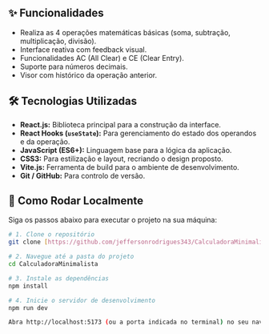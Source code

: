 ## ✨ Funcionalidades

* Realiza as 4 operações matemáticas básicas (soma, subtração, multiplicação, divisão).
* Interface reativa com feedback visual.
* Funcionalidades AC (All Clear) e CE (Clear Entry).
* Suporte para números decimais.
* Visor com histórico da operação anterior.

## 🛠️ Tecnologias Utilizadas

* **React.js:** Biblioteca principal para a construção da interface.
* **React Hooks (`useState`):** Para gerenciamento do estado dos operandos e da operação.
* **JavaScript (ES6+):** Linguagem base para a lógica da aplicação.
* **CSS3:** Para estilização e layout, recriando o design proposto.
* **Vite.js:** Ferramenta de build para o ambiente de desenvolvimento.
* **Git / GitHub:** Para controlo de versão.

## 🚀 Como Rodar Localmente

Siga os passos abaixo para executar o projeto na sua máquina:

```bash
# 1. Clone o repositório
git clone [https://github.com/jeffersonrodrigues343/CalculadoraMinimalista.git](https://github.com/jeffersonrodrigues343/CalculadoraMinimalista.git)

# 2. Navegue até a pasta do projeto
cd CalculadoraMinimalista

# 3. Instale as dependências
npm install

# 4. Inicie o servidor de desenvolvimento
npm run dev

Abra http://localhost:5173 (ou a porta indicada no terminal) no seu navegador.
